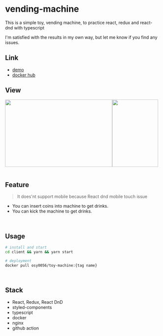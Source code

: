 # vending-machine

This is a simple toy, vending machine, to practice react, redux and react-dnd with typescript

I'm satisfied with the results in my own way, but let me know if you find any issues.

## Link

* [demo](http://49.50.172.181/)
* [docker hub](https://hub.docker.com/repository/registry-1.docker.io/osy0056/vending-machine/tags?page=1&ordering=last_updated)

## View

<div style="display: flex;">
  <img src="https://user-images.githubusercontent.com/46865281/109119678-5c233180-7788-11eb-9715-618697d987b3.png" style="width: 350px; height:220px">
  <img src="https://user-images.githubusercontent.com/46865281/109119691-604f4f00-7788-11eb-8335-fe086b74e906.png" style="width: 150px; height:220px">
</div>

<br/>

## Feature

> It does'nt support mobile because React dnd mobile touch issue

* You can insert coins into machine to get drinks.
* You can kick the machine to get drinks.

<br/>

## Usage

```bash
# install and start
cd client && yarn && yarn start

# deployment
docker pull osy0056/toy-machine:{tag name}
```

<br/>

## Stack

* React, Redux, React DnD
* styled-components
* typescript
* docker
* nginx
* github action